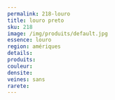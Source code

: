 ```yaml
---
permalink: 218-louro
title: louro preto
sku: 218
image: /img/produits/default.jpg
essence: louro
region: amériques
details: 
produits: 
couleur: 
densite: 
veines: sans
rarete: 
---
```

